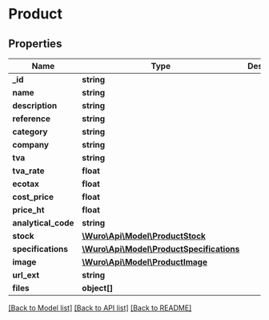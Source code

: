 # Product

## Properties
Name | Type | Description | Notes
------------ | ------------- | ------------- | -------------
**_id** | **string** |  | [optional] 
**name** | **string** |  | 
**description** | **string** |  | [optional] 
**reference** | **string** |  | [optional] 
**category** | **string** |  | [optional] 
**company** | **string** |  | [optional] 
**tva** | **string** |  | [optional] 
**tva_rate** | **float** |  | [optional] 
**ecotax** | **float** |  | [optional] 
**cost_price** | **float** |  | [optional] 
**price_ht** | **float** |  | [optional] 
**analytical_code** | **string** |  | [optional] 
**stock** | [**\Wuro\Api\Model\ProductStock**](ProductStock.md) |  | [optional] 
**specifications** | [**\Wuro\Api\Model\ProductSpecifications**](ProductSpecifications.md) |  | [optional] 
**image** | [**\Wuro\Api\Model\ProductImage**](ProductImage.md) |  | [optional] 
**url_ext** | **string** |  | [optional] 
**files** | **object[]** |  | [optional] 

[[Back to Model list]](../../README.md#documentation-for-models) [[Back to API list]](../../README.md#documentation-for-api-endpoints) [[Back to README]](../../README.md)

